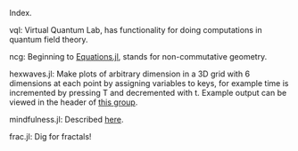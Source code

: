Index.  

vql: Virtual Quantum Lab, has functionality for doing computations in quantum field theory.  

ncg: Beginning to [Equations.jl](https://github.com/jhlq/Equations.jl), stands for non-commutative geometry. 

hexwaves.jl: Make plots of arbitrary dimension in a 3D grid with 6 dimensions at each point by assigning variables to keys, for example time is incremented by pressing T and decremented with t. Example output can be viewed in the header of [this group](https://www.facebook.com/groups/OpenReviewCircle/).  

mindfulness.jl: Described [here](http://artai.co/julia/mindfulnessBell.html).

frac.jl: Dig for fractals!

